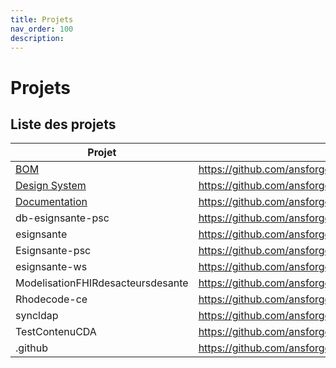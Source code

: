 ```yaml
---
title: Projets
nav_order: 100
description: 
---
```


# Projets

## Liste des projets

| Projet                                    | Liens                                                         |
| ----------------------------------------- | ------------------------------------------------------------- |
| [BOM](../projets/bom)                     | https://github.com/ansforge/                                  |
| [Design System](../projets/designsystem)  | https://github.com/ansforge/DesignSystem                      |
| [Documentation](../docs/biencommencer) | https://github.com/ansforge/Documentation                     |
| db-esignsante-psc                         | https://github.com/ansforge/db-esignsante-psc                 |
| esignsante                                | https://github.com/ansforge/esignsante                        |
| Esignsante-psc                            | https://github.com/ansforge/esignsante-psc                    |
| esignsante-ws                             | https://github.com/ansforge/esignsante-ws                     |
| ModelisationFHIRdesacteursdesante         | https://github.com/ansforge/ModelisationFHIRdesacteursdesante |
| Rhodecode-ce                              | https://github.com/ansforge/rhodecode-ce                      |
| syncldap                                  | https://github.com/ansforge/syncldap                          |
| TestContenuCDA                            | https://github.com/ansforge/TestContenuCDA                    |
| .github                                   | https://github.com/ansforge/.github                           |
